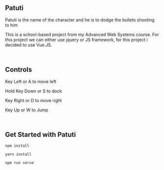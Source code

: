 ## Patuti

Patuti is the name of the character and he is to dodge the bullets shooting to him

This is a school-based project from my Advanced Web Systems course. For this project we can either use jquery or JS framework, for this project i decided to use Vue.JS.

&nbsp;

## Controls

Key Left or A to move left

Hold Key Down or S to dock

Key Right or D to move right

Key Up or W to Jump

&nbsp;

## Get Started with Patuti
`
npm install
`

`
yarn install
`

`
npm run serve
`
